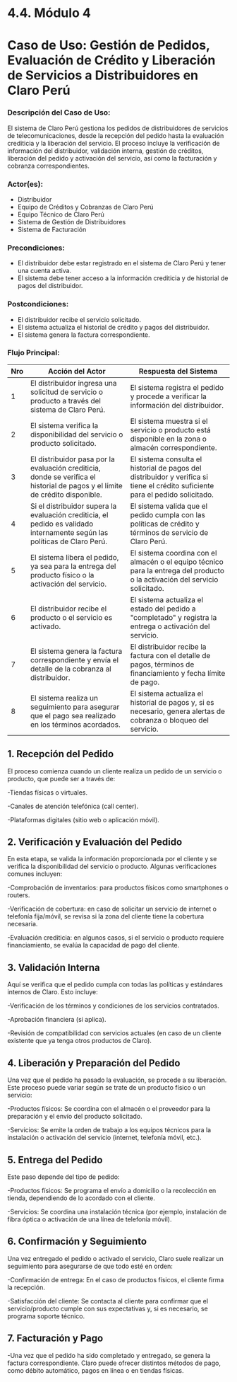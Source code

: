 # 4.4. Módulo 4

# Caso de Uso: Gestión de Pedidos, Evaluación de Crédito y Liberación de Servicios a Distribuidores en Claro Perú

### Descripción del Caso de Uso:
El sistema de Claro Perú gestiona los pedidos de distribuidores de servicios de telecomunicaciones, desde la recepción del pedido hasta la evaluación crediticia y la liberación del servicio. El proceso incluye la verificación de información del distribuidor, validación interna, gestión de créditos, liberación del pedido y activación del servicio, así como la facturación y cobranza correspondientes.

### Actor(es):
- Distribuidor
- Equipo de Créditos y Cobranzas de Claro Perú
- Equipo Técnico de Claro Perú
- Sistema de Gestión de Distribuidores
- Sistema de Facturación

### Precondiciones:
- El distribuidor debe estar registrado en el sistema de Claro Perú y tener una cuenta activa.
- El sistema debe tener acceso a la información crediticia y de historial de pagos del distribuidor.

### Postcondiciones:
- El distribuidor recibe el servicio solicitado.
- El sistema actualiza el historial de crédito y pagos del distribuidor.
- El sistema genera la factura correspondiente.

### Flujo Principal:

| Nro | Acción del Actor | Respuesta del Sistema |
|-----|------------------|-----------------------|
| 1   | El distribuidor ingresa una solicitud de servicio o producto a través del sistema de Claro Perú. | El sistema registra el pedido y procede a verificar la información del distribuidor. |
| 2   | El sistema verifica la disponibilidad del servicio o producto solicitado. | El sistema muestra si el servicio o producto está disponible en la zona o almacén correspondiente. |
| 3   | El distribuidor pasa por la evaluación crediticia, donde se verifica el historial de pagos y el límite de crédito disponible. | El sistema consulta el historial de pagos del distribuidor y verifica si tiene el crédito suficiente para el pedido solicitado. |
| 4   | Si el distribuidor supera la evaluación crediticia, el pedido es validado internamente según las políticas de Claro Perú. | El sistema valida que el pedido cumpla con las políticas de crédito y términos de servicio de Claro Perú. |
| 5   | El sistema libera el pedido, ya sea para la entrega del producto físico o la activación del servicio. | El sistema coordina con el almacén o el equipo técnico para la entrega del producto o la activación del servicio solicitado. |
| 6   | El distribuidor recibe el producto o el servicio es activado. | El sistema actualiza el estado del pedido a "completado" y registra la entrega o activación del servicio. |
| 7   | El sistema genera la factura correspondiente y envía el detalle de la cobranza al distribuidor. | El distribuidor recibe la factura con el detalle de pagos, términos de financiamiento y fecha límite de pago. |
| 8   | El sistema realiza un seguimiento para asegurar que el pago sea realizado en los términos acordados. | El sistema actualiza el historial de pagos y, si es necesario, genera alertas de cobranza o bloqueo del servicio. |


## 1. Recepción del Pedido

El proceso comienza cuando un cliente realiza un pedido de un servicio o producto, que puede ser a través de:

-Tiendas físicas o virtuales.

-Canales de atención telefónica (call center).

-Plataformas digitales (sitio web o aplicación móvil).

## 2. Verificación y Evaluación del Pedido

En esta etapa, se valida la información proporcionada por el cliente y se verifica la disponibilidad del servicio o producto. Algunas verificaciones comunes incluyen:

-Comprobación de inventarios: para productos físicos como smartphones o routers.

-Verificación de cobertura: en caso de solicitar un servicio de internet o telefonía fija/móvil, se revisa si la zona del cliente tiene la cobertura necesaria.

-Evaluación crediticia: en algunos casos, si el servicio o producto requiere financiamiento, se evalúa la capacidad de pago del cliente.

## 3. Validación Interna

Aquí se verifica que el pedido cumpla con todas las políticas y estándares internos de Claro. Esto incluye:

-Verificación de los términos y condiciones de los servicios contratados.

-Aprobación financiera (si aplica).

-Revisión de compatibilidad con servicios actuales (en caso de un cliente existente que ya tenga otros productos de Claro).

## 4. Liberación y Preparación del Pedido

Una vez que el pedido ha pasado la evaluación, se procede a su liberación. Este proceso puede variar según se trate de un producto físico o un servicio:

-Productos físicos: Se coordina con el almacén o el proveedor para la preparación y el envío del producto solicitado.

-Servicios: Se emite la orden de trabajo a los equipos técnicos para la instalación o activación del servicio (internet, telefonía móvil, etc.).

## 5. Entrega del Pedido

Este paso depende del tipo de pedido:

-Productos físicos: Se programa el envío a domicilio o la recolección en tienda, dependiendo de lo acordado con el cliente.

-Servicios: Se coordina una instalación técnica (por ejemplo, instalación de fibra óptica o activación de una línea de telefonía móvil).

## 6. Confirmación y Seguimiento

Una vez entregado el pedido o activado el servicio, Claro suele realizar un seguimiento para asegurarse de que todo esté en orden:

-Confirmación de entrega: En el caso de productos físicos, el cliente firma la recepción.

-Satisfacción del cliente: Se contacta al cliente para confirmar que el servicio/producto cumple con sus expectativas y, si es necesario, se programa soporte técnico.

## 7. Facturación y Pago

-Una vez que el pedido ha sido completado y entregado, se genera la factura correspondiente. Claro puede ofrecer distintos métodos de pago, como débito automático, pagos en línea o en tiendas físicas.

